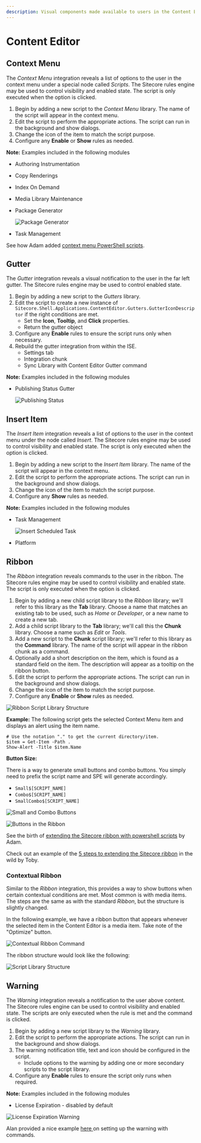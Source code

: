 ```yaml
---
description: Visual components made available to users in the Content Editor.
---
```


# Content Editor

## Context Menu

The _Context Menu_ integration reveals a list of options to the user in the context menu under a special node called _Scripts_. The Sitecore rules engine may be used to control visibility and enabled state. The script is only executed when the option is clicked.

1. Begin by adding a new script to the _Context Menu_ library. The name of the script will appear in the context menu.
2. Edit the script to perform the appropriate actions. The script can run in the background and show dialogs.
3. Change the icon of the item to match the script purpose.
4. Configure any **Enable** or **Show** rules as needed.

**Note:** Examples included in the following modules

* Authoring Instrumentation
* Copy Renderings
* Index On Demand
* Media Library Maintenance
* Package Generator

  ![Package Generator](../../.gitbook/assets/context-menu-package-generator.png)

* Task Management

See how Adam added [context menu PowerShell scripts](https://blog.najmanowicz.com/2011/11/22/context-powershell-scripts-for-sitecore/).

## Gutter

The _Gutter_ integration reveals a visual notification to the user in the far left gutter. The Sitecore rules engine may be used to control enabled state.

1. Begin by adding a new script to the _Gutters_ library.
2. Edit the script to create a new instance of `Sitecore.Shell.Applications.ContentEditor.Gutters.GutterIconDescriptor` if the right conditions are met. 
   * Set the **Icon**, **Tooltip**, and **Click** properties.
   * Return the gutter object
3. Configure any **Enable** rules to ensure the script runs only when necessary.
4. Rebuild the gutter integration from within the ISE.
   * Settings tab
   * Integration chunk
   * Sync Library with Content Editor Gutter command

**Note:** Examples included in the following modules

* Publishing Status Gutter

  ![Publishing Status](../../.gitbook/assets/gutter-publishing-status.png)

## Insert Item

The _Insert Item_ integration reveals a list of options to the user in the context menu under the node called _Insert_. The Sitecore rules engine may be used to control visibility and enabled state. The script is only executed when the option is clicked.

1. Begin by adding a new script to the _Insert Item_ library. The name of the script will appear in the context menu.
2. Edit the script to perform the appropriate actions. The script can run in the background and show dialogs.
3. Change the icon of the item to match the script purpose.
4. Configure any **Show** rules as needed.

**Note:** Examples included in the following modules

* Task Management

  ![Insert Scheduled Task](../../.gitbook/assets/insert-item-powershell-task.png)

* Platform

## Ribbon

The _Ribbon_ integration reveals commands to the user in the ribbon. The Sitecore rules engine may be used to control visibility and enabled state. The script is only executed when the option is clicked.

1. Begin by adding a new child script library to the _Ribbon_ library; we'll refer to this library as the **Tab** library. Choose a name that matches an existing tab to be used, such as _Home_ or _Developer_, or a new name to create a new tab.
2. Add a child script library to the **Tab** library; we'll call this the **Chunk** library. Choose a name such as _Edit_ or _Tools_. 
3. Add a new script to the **Chunk** script library; we'll refer to this library as the **Command** library. The name of the script will appear in the ribbon chunk as a command.
4. Optionally add a short description on the item, which is found as a standard field on the item. The description will appear as a tooltip on the ribbon button.
5. Edit the script to perform the appropriate actions. The script can run in the background and show dialogs.
6. Change the icon of the item to match the script purpose.
7. Configure any **Enable** or **Show** rules as needed.

![Ribbon Script Library Structure](../../.gitbook/assets/ribbon-script-structure.png)

**Example:** The following script gets the selected Context Menu item and displays an alert using the item name.

```text
# Use the notation "." to get the current directory/item.
$item = Get-Item -Path .
Show-Alert -Title $item.Name
```

**Button Size:**

There is a way to generate small buttons and combo buttons. You simply need to prefix the script name and SPE will generate accordingly.

* `Small$[SCRIPT_NAME]`
* `Combo$[SCRIPT_NAME]`
* `SmallCombo$[SCRIPT_NAME]`

![Small and Combo Buttons](../../.gitbook/assets/ribbon-script-button-size.png)

![Buttons in the Ribbon](../../.gitbook/assets/ribbon-script-button-size2.png)

See the birth of [extending the Sitecore ribbon with powershell scripts](https://blog.najmanowicz.com/2011/11/24/extending-sitecore-ribbon-with-powershell-scripts/) by Adam.

Check out an example of the [5 steps to extending the Sitecore ribbon](https://sitecoresandbox.com/2016/06/03/content-editor-ribbon-buttons-using-sitecore-powershell-extensions/) in the wild by Toby.

### Contextual Ribbon

Similar to the _Ribbon_ integration, this provides a way to show buttons when certain contextual conditions are met. Most common is with media items. The steps are the same as with the standard _Ribbon_, but the structure is slightly changed.

In the following example, we have a ribbon button that appears whenever the selected item in the Content Editor is a media item. Take note of the "Optimize" button.

![Contextual Ribbon Command](https://user-images.githubusercontent.com/933163/51213796-8a639100-18e1-11e9-858a-f5611cc71f0b.png)

The ribbon structure would look like the following:

![Script Library Structure](https://user-images.githubusercontent.com/933163/51213924-f5ad6300-18e1-11e9-9aa8-42020f849a10.png)

## Warning

The _Warning_ integration reveals a notification to the user above content. The Sitecore rules engine can be used to control visibility and enabled state. The scripts are only executed when the rule is met and the command is clicked.

1. Begin by adding a new script library to the _Warning_ library.
2. Edit the script to perform the appropriate actions. The script can run in the background and show dialogs.
3. The warning notification title, text and icon should be configured in the script.
   * Include options to the warning by adding one or more secondary scripts to the script library. 
4. Configure any **Enable** rules to ensure the script only runs when required.

**Note:** Examples included in the following modules

* License Expiration - disabled by default

![License Expiration Warning](../../.gitbook/assets/warning-notification-for-licensing.png)

Alan provided a nice example [here ](https://alan-null.github.io/2016/04/content-editor-notifications)on setting up the warning with commands.

